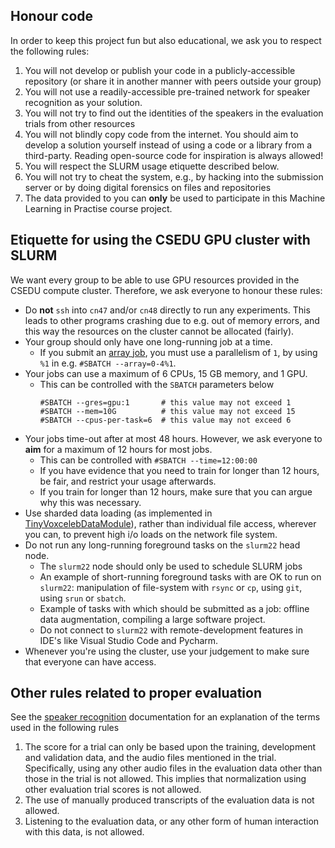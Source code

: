 ## Honour code

In order to keep this project fun but also educational, we ask you to respect the following rules:

1. You will not develop or publish your code in a publicly-accessible repository (or share it in another manner with peers outside your group) 
2. You will not use a readily-accessible pre-trained network for speaker recognition as your solution.
3. You will not try to find out the identities of the speakers in the evaluation trials from other resources
4. You will not blindly copy code from the internet. You should aim to develop a solution yourself instead of using a code or a library from a third-party. Reading open-source code for inspiration is always allowed!
5. You will respect the SLURM usage etiquette described below.
6. You will not try to cheat the system, e.g., by hacking into the submission server or by doing digital forensics on files and repositories
7. The data provided to you can **only** be used to participate in this Machine Learning in Practise course project.

## Etiquette for using the CSEDU GPU cluster with SLURM

We want every group to be able to use GPU resources provided in the CSEDU compute cluster. Therefore, we ask everyone to honour these rules:

* Do **not** `ssh` into `cn47` and/or `cn48` directly to run any experiments. This leads to other programs crashing due to e.g. out of memory errors, and this way the resources on the cluster cannot be allocated (fairly).
* Your group should only have one long-running job at a time.
  * If you submit an [array job](https://slurm.schedmd.com/job_array.html), you must use a parallelism of `1`, by using `%1` in e.g. `#SBATCH --array=0-4%1`.
* Your jobs can use a maximum of 6 CPUs, 15 GB memory, and 1 GPU.
  * This can be controlled with the `SBATCH` parameters below 
    ```
    #SBATCH --gres=gpu:1       # this value may not exceed 1
    #SBATCH --mem=10G          # this value may not exceed 15
    #SBATCH --cpus-per-task=6  # this value may not exceed 6
    ```
* Your jobs time-out after at most 48 hours. However, we ask everyone to **aim** for a maximum of 12 hours for most jobs.
  * This can be controlled with `#SBATCH --time=12:00:00`
  * If you have evidence that you need to train for longer than 12 hours, be fair, and restrict your usage afterwards.
  * If you train for longer than 12 hours, make sure that you can argue why this was necessary.
* Use sharded data loading (as implemented in [TinyVoxcelebDataModule](../skeleton/data/tiny_voxceleb.py)), rather than individual file access, wherever you can, to prevent high i/o loads on the network file system.
* Do not run any long-running foreground tasks on the `slurm22` head node.
  * The `slurm22` node should only be used to schedule SLURM jobs
  * An example of short-running foreground tasks with are OK to run on `slurm22`: manipulation of file-system with `rsync` or `cp`, using `git`, using `srun` or `sbatch`.
  * Example of tasks with which should be submitted as a job: offline data augmentation, compiling a large software project.
  * Do not connect to `slurm22` with remote-development features in IDE's like Visual Studio Code and Pycharm.
* Whenever you're using the cluster, use your judgement to make sure that everyone can have access.

## Other rules related to proper evaluation

See the [speaker recognition](speaker-recognition.md) documentation for an explanation of the terms used in the following rules

1. The score for a trial can only be based upon the training, development and validation data, and the audio files mentioned in the trial.  Specifically, using any other audio files in the evaluation data other than those in the trial is not allowed.  This implies that normalization using other evaluation trial scores is not allowed.  
2. The use of manually produced transcripts of the evaluation data is not allowed. 
3. Listening to the evaluation data, or any other form of human interaction with this data, is not allowed.  

